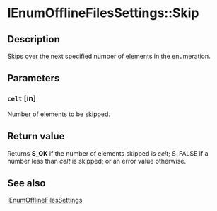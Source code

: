 # IEnumOfflineFilesSettings::Skip

## Description

Skips over the next specified number of elements in the enumeration.

## Parameters

### `celt` [in]

Number of elements to be skipped.

## Return value

Returns **S_OK** if the number of elements skipped is *celt*; S_FALSE if a number less than *celt* is skipped; or an error value otherwise.

## See also

[IEnumOfflineFilesSettings](https://learn.microsoft.com/previous-versions/windows/desktop/api/cscobj/nn-cscobj-ienumofflinefilessettings)